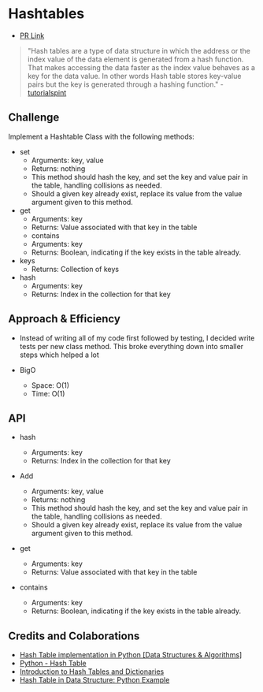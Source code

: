 # Hashtables
- [PR Link](https://github.com/ponceedi000/data-structures-and-algorithms/pull/35)

> "Hash tables are a type of data structure in which the address or the index value of the data element is generated from a hash function. That makes accessing the data faster as the index value behaves as a key for the data value. In other words Hash table stores key-value pairs but the key is generated through a hashing function." - [tutorialspint](https://www.tutorialspoint.com/python_data_structure/python_hash_table.htm)

## Challenge
Implement a Hashtable Class with the following methods:

- set
  * Arguments: key, value
  * Returns: nothing
  * This method should hash the key, and set the key and value pair in the table, handling collisions as needed.
  * Should a given key already exist, replace its value from the value argument given to this method.
- get
  * Arguments: key
  * Returns: Value associated with that key in the table
  * contains
  * Arguments: key
  * Returns: Boolean, indicating if the key exists in the table already.
- keys
  * Returns: Collection of keys
- hash
  * Arguments: key
  * Returns: Index in the collection for that key

## Approach & Efficiency
- Instead of writing all of my code first followed by testing, I decided write tests per new class method. This broke everything down into smaller steps which helped a lot

- BigO
  * Space: O(1)
  * Time: O(1)

## API
- hash
  * Arguments: key
  * Returns: Index in the collection for that key
- Add
  * Arguments: key, value
  * Returns: nothing
  * This method should hash the key, and set the key and value pair in the table, handling collisions as needed.
  * Should a given key already exist, replace its value from the value argument given to this method.

- get
  * Arguments: key
  * Returns: Value associated with that key in the table

- contains
  * Arguments: key
  * Returns: Boolean, indicating if the key exists in the table already.


## Credits and Colaborations
- [Hash Table implementation in Python [Data Structures & Algorithms]](https://blog.chapagain.com.np/hash-table-implementation-in-python-data-structures-algorithms/#:~:text=Standard%20Implementation&text=Python's%20built%2Din%20%E2%80%9Chash%E2%80%9D,be%2020%2C%20and%20so%20on.)
- [Python - Hash Table](https://www.tutorialspoint.com/python_data_structure/python_hash_table.htm)
- [Introduction to Hash Tables and Dictionaries](https://www.youtube.com/watch?v=sfWyugl4JWA)
- [Hash Table in Data Structure: Python Example](https://www.guru99.com/hash-table-data-structure.html)

